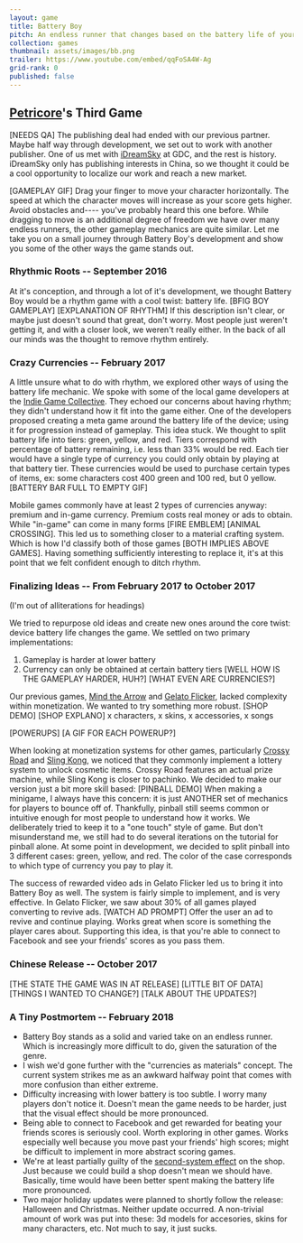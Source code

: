 ```yaml
---
layout: game
title: Battery Boy
pitch: An endless runner that changes based on the battery life of your device
collection: games
thumbnail: assets/images/bb.png
trailer: https://www.youtube.com/embed/qqFoSA4W-Ag
grid-rank: 0
published: false
---
```


## [Petricore](http://petricoregames.com/)'s Third Game
[NEEDS QA]
The publishing deal had ended with our previous partner. Maybe half way through development, we set out to work with another publisher. One of us met with [iDreamSky](http://www.idreamsky.com/en) at GDC, and the rest is history. iDreamSky only has publishing interests in China, so we thought it could be a cool opportunity to localize our work and reach a new market.

[GAMEPLAY GIF]
Drag your finger to move your character horizontally. The speed at which the character moves will increase as your score gets higher. Avoid obstacles and---- you've probably heard this one before. While dragging to move is an additional degree of freedom we have over many endless runners, the other gameplay mechanics are quite similar. Let me take you on a small journey through Battery Boy's development and show you some of the other ways the game stands out.



### Rhythmic Roots -- September 2016
At it's conception, and through a lot of it's development, we thought Battery Boy would be a rhythm game with a cool twist: battery life.
[BFIG BOY GAMEPLAY]
[EXPLANATION OF RHYTHM]
If this description isn't clear, or maybe just doesn't sound that great, don't worry. Most people just weren't getting it, and with a closer look, we weren't really either. In the back of all our minds was the thought to remove rhythm entirely.



### Crazy Currencies -- February 2017
A little unsure what to do with rhythm, we explored other ways of using the battery life mechanic. We spoke with some of the local game developers at the [Indie Game Collective](http://www.indiegamecollective.org/). They echoed our concerns about having rhythm; they didn't understand how it fit into the game either. One of the developers proposed creating a meta game around the battery life of the device; using it for progression instead of gameplay. This idea stuck. We thought to split battery life into tiers: green, yellow, and red. Tiers correspond with percentage of battery remaining, i.e. less than 33% would be red. Each tier would have a single type of currency you could only obtain by playing at that battery tier. These currencies would be used to purchase certain types of items, ex: some characters cost 400 green and 100 red, but 0 yellow.
[BATTERY BAR FULL TO EMPTY GIF]

Mobile games commonly have at least 2 types of currencies anyway: premium and in-game currency. Premium costs real money or ads to obtain. While "in-game" can come in many forms [FIRE EMBLEM] [ANIMAL CROSSING]. This led us to something closer to a material crafting system. Which is how I'd classify both of those games [BOTH IMPLIES ABOVE GAMES]. Having something sufficiently interesting to replace it, it's at this point that we felt confident enough to ditch rhythm.



### Finalizing Ideas -- From February 2017 to October 2017
(I'm out of alliterations for headings)

We tried to repurpose old ideas and create new ones around the core twist: device battery life changes the game. We settled on two primary implementations:
1. Gameplay is harder at lower battery
2. Currency can only be obtained at certain battery tiers
[WELL HOW IS THE GAMEPLAY HARDER, HUH?]
[WHAT EVEN ARE CURRENCIES?]

Our previous games, [Mind the Arrow](/games/mindthearrow/) and [Gelato Flicker](/games/gelatoflicker/), lacked complexity within monetization. We wanted to try something more robust.
[SHOP DEMO]
[SHOP EXPLANO] x characters, x skins, x accessories, x songs

[POWERUPS]
[A GIF FOR EACH POWERUP?]

When looking at monetization systems for other games, particularly [Crossy Road](http://www.crossyroad.com/) and [Sling Kong](http://protostargames.com/sling-kong/), we noticed that they commonly implement a lottery system to unlock cosmetic items. Crossy Road features an actual prize machine, while Sling Kong is closer to pachinko. We decided to make our version just a bit more skill based:
[PINBALL DEMO]
When making a minigame, I always have this concern: it is just ANOTHER set of mechanics for players to bounce off of. Thankfully, pinball still seems common or intuitive enough for most people to understand how it works. We deliberately tried to keep it to a "one touch" style of game. But don't misunderstand me, we still had to do several iterations on the tutorial for pinball alone. At some point in development, we decided to split pinball into 3 different cases: green, yellow, and red. The color of the case corresponds to which type of currency you pay to play it.

The success of rewarded video ads in Gelato Flicker led us to bring it into Battery Boy as well. The system is fairly simple to implement, and is very effective. In Gelato Flicker, we saw about 30% of all games played converting to revive ads.
[WATCH AD PROMPT]
Offer the user an ad to revive and continue playing. Works great when score is something the player cares about. Supporting this idea, is that you're able to connect to Facebook and see your friends' scores as you pass them.



### Chinese Release -- October 2017
[THE STATE THE GAME WAS IN AT RELEASE]
[LITTLE BIT OF DATA]
[THINGS I WANTED TO CHANGE?]
[TALK ABOUT THE UPDATES?]



### A Tiny Postmortem -- February 2018
- Battery Boy stands as a solid and varied take on an endless runner. Which is increasingly more difficult to do, given the saturation of the genre.
- I wish we'd gone further with the "currencies as materials" concept. The current system strikes me as an awkward halfway point that comes with more confusion than either extreme.
- Difficulty increasing with lower battery is too subtle. I worry many players don't notice it. Doesn't mean the game needs to be harder, just that the visual effect should be more pronounced.
- Being able to connect to Facebook and get rewarded for beating your friends scores is seriously cool. Worth exploring in other games. Works especially well because you move past your friends' high scores; might be difficult to implement in more abstract scoring games.
- We're at least partially guilty of the [second-system effect](https://en.wikipedia.org/wiki/Second-system_effect) on the shop. Just because we could build a shop doesn't mean we should have. Basically, time would have been better spent making the battery life more pronounced.
- Two major holiday updates were planned to shortly follow the release: Halloween and Christmas. Neither update occurred. A non-trivial amount of work was put into these: 3d models for accesories, skins for many characters, etc. Not much to say, it just sucks.
